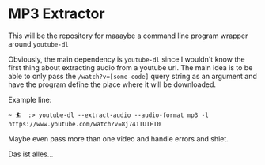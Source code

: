 # MP3 Extractor
This will be the repository for maaaybe a command line program wrapper around `youtube-dl`

Obviously, the main dependency is `youtube-dl` since I wouldn't know the first thing about extracting audio from a youtube url.
The main idea is to be able to only pass the `/watch?v=[some-code]` query string as an argument and have the program define the place where it will be downloaded.

Example line:
```
~ 🏄  :> youtube-dl --extract-audio --audio-format mp3 -l https://www.youtube.com/watch?v=8j741TUIET0
```

Maybe even pass more than one video and handle errors and shiet.

Das ist alles...
